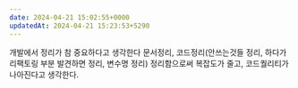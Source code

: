 ```yaml
---
date: 2024-04-21 15:02:55+0000
updatedAt: 2024-04-21 15:23:53+5290
---
```

개발에서 정리가 참 중요하다고 생각한다
문서정리, 코드정리(안쓰는것들 정리, 하다가 리팩토링 부분 발견하면 정리, 변수명 정리) 정리함으로써 복잡도가 줄고, 코드퀄리티가 나아진다고 생각한다.